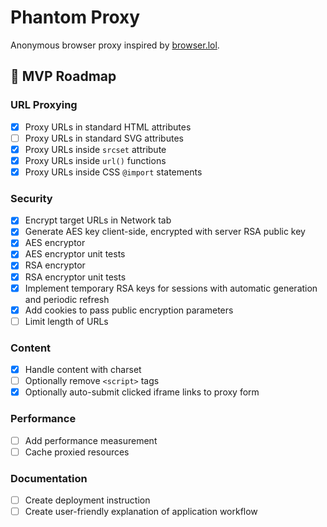 # Phantom Proxy

Anonymous browser proxy inspired by [browser.lol](https://browser.lol).

## 📅 MVP Roadmap

### URL Proxying
- [x] Proxy URLs in standard HTML attributes
- [ ] Proxy URLs in standard SVG attributes
- [x] Proxy URLs inside `srcset` attribute
- [x] Proxy URLs inside `url()` functions
- [x] Proxy URLs inside CSS `@import` statements

### Security
- [x] Encrypt target URLs in Network tab
- [x] Generate AES key client-side, encrypted with server RSA public key
- [x] AES encryptor
- [x] AES encryptor unit tests
- [x] RSA encryptor
- [x] RSA encryptor unit tests
- [x] Implement temporary RSA keys for sessions with automatic generation and periodic refresh
- [x] Add cookies to pass public encryption parameters
- [ ] Limit length of URLs

### Content
- [x] Handle content with charset
- [ ] Optionally remove `<script>` tags
- [x] Optionally auto-submit clicked iframe links to proxy form

### Performance
- [ ] Add performance measurement
- [ ] Cache proxied resources

### Documentation
- [ ] Create deployment instruction
- [ ] Create user-friendly explanation of application workflow

